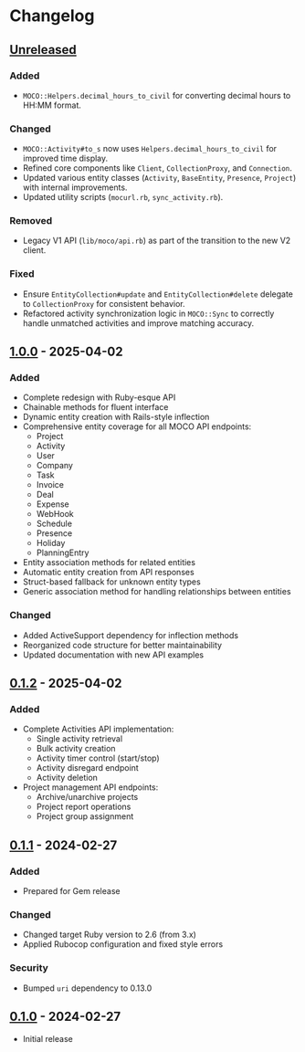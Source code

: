 # Changelog

## [Unreleased]

### Added
- `MOCO::Helpers.decimal_hours_to_civil` for converting decimal hours to HH:MM format.

### Changed
- `MOCO::Activity#to_s` now uses `Helpers.decimal_hours_to_civil` for improved time display.
- Refined core components like `Client`, `CollectionProxy`, and `Connection`.
- Updated various entity classes (`Activity`, `BaseEntity`, `Presence`, `Project`) with internal improvements.
- Updated utility scripts (`mocurl.rb`, `sync_activity.rb`).

### Removed
- Legacy V1 API (`lib/moco/api.rb`) as part of the transition to the new V2 client.

### Fixed
- Ensure `EntityCollection#update` and `EntityCollection#delete` delegate to `CollectionProxy` for consistent behavior.
- Refactored activity synchronization logic in `MOCO::Sync` to correctly handle unmatched activities and improve matching accuracy.

## [1.0.0] - 2025-04-02

### Added
- Complete redesign with Ruby-esque API
- Chainable methods for fluent interface
- Dynamic entity creation with Rails-style inflection
- Comprehensive entity coverage for all MOCO API endpoints:
  - Project
  - Activity
  - User
  - Company
  - Task
  - Invoice
  - Deal
  - Expense
  - WebHook
  - Schedule
  - Presence
  - Holiday
  - PlanningEntry
- Entity association methods for related entities
- Automatic entity creation from API responses
- Struct-based fallback for unknown entity types
- Generic association method for handling relationships between entities

### Changed
- Added ActiveSupport dependency for inflection methods
- Reorganized code structure for better maintainability
- Updated documentation with new API examples

## [0.1.2] - 2025-04-02

### Added
- Complete Activities API implementation:
  - Single activity retrieval
  - Bulk activity creation
  - Activity timer control (start/stop)
  - Activity disregard endpoint
  - Activity deletion
- Project management API endpoints:
  - Archive/unarchive projects
  - Project report operations
  - Project group assignment

## [0.1.1] - 2024-02-27

### Added
- Prepared for Gem release

### Changed
- Changed target Ruby version to 2.6 (from 3.x)
- Applied Rubocop configuration and fixed style errors

### Security
- Bumped `uri` dependency to 0.13.0

## [0.1.0] - 2024-02-27
- Initial release

[Unreleased]: https://github.com/starsong-consulting/moco-ruby/compare/v1.0.0...HEAD
[1.0.0]: https://github.com/starsong-consulting/moco-ruby/compare/v0.1.2...v1.0.0
[0.1.2]: https://github.com/starsong-consulting/moco-ruby/compare/v0.1.1...v0.1.2
[0.1.1]: https://github.com/starsong-consulting/moco-ruby/compare/v0.1.0...v0.1.1
[0.1.0]: https://github.com/starsong-consulting/moco-ruby/releases/tag/v0.1.0
